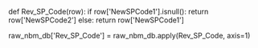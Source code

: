 def Rev_SP_Code(row):
    if row['NewSPCode1'].isnull():
        return row['NewSPCode2']
    else:
        return row['NewSPCode1']
    
raw_nbm_db['Rev_SP_Code'] = raw_nbm_db.apply(Rev_SP_Code, axis=1)


